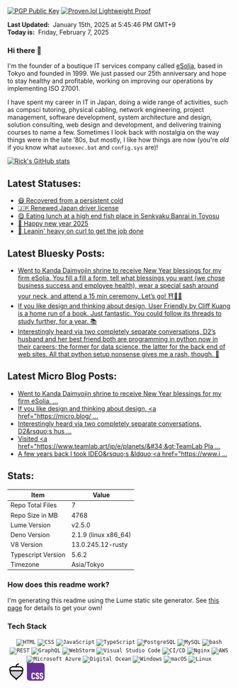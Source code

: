 [![PGP Public Key](https://img.shields.io/badge/PGP-Public_Key-orange?style=flat-square&logo=monkey%20tie)](https://cogley.jp/pgp) [![Proven.lol Lightweight Proof](https://img.shields.io/badge/Proven.lol-Lightweight_Proof-green?style=flat-square&logo=cachet)](https://proven.lol/6265e6)  
  
**Last Updated:**&nbsp; January 15th, 2025 at 5:45:46 PM GMT+9  
**Today is:**&nbsp; Friday, February 7, 2025  

### Hi there 👋

I'm the founder of a boutique IT services company called [eSolia](https://esolia.com), based in Tokyo and founded in 1999. We just passed our 25th anniversary and hope to stay healthy and profitable, working on improving our operations by implementing ISO 27001.  

I have spent my career in IT in Japan, doing a wide range of activities, such as compsci tutoring, physical cabling, network engineering, project management, software development, system architecture and design, solution consulting, web design and development, and delivering training courses to name a few. Sometimes I look back with nostalgia on the way things were in the late ’80s, but mostly, I like how things are now (you're _old_ if you know what `autoexec.bat` and `config.sys` are)! 

[![Rick's GitHub stats](https://github-readme-stats.vercel.app/api?username=rickcogley&show_icons=true&theme=transparent)](https://github.com/anuraghazra/github-readme-stats)

## Latest Statuses:
* [😷 Recovered from a persistent cold](https://rick.status.lol/67a1a389c28bb)
* [🇯🇵 Renewed Japan driver license](https://rick.status.lol/6788c5f4d217e)
* [😋 Eating lunch at a high end fish place in Senkyaku Banrai in Toyosu](https://rick.status.lol/6781e8d4892e8)
* [🎍 Happy new year 2025](https://rick.status.lol/6774f860dcccc)
* [🥌 Leanin&#039; heavy on curl to get the job done](https://rick.status.lol/67504093d5cd6)

## Latest Bluesky Posts:
* [Went to Kanda Daimyojin shrine to receive New Year blessings for my firm eSolia. You fill a fill a form, tell what blessings you want (we chose business success and employee health), wear a special sash around your neck, and attend a 15 min ceremony. Let’s go! ⛩️🙏🏻](https://bsky.app/profile/cogley.jp/post/3lgyx25kmtd22)
* [If you like design and thinking about design, User Friendly by Cliff Kuang is a home run of a book. Just fantastic. You could follow its threads to study further, for a year. 📚](https://bsky.app/profile/cogley.jp/post/3lgactzfckt2g)
* [Interestingly heard via two completely separate conversations, D2’s husband and her best friend both are programming in python now in their careers; the former for data science, the latter for the back end of web sites. All that python setup nonsense gives me a rash, though. 🐍](https://bsky.app/profile/cogley.jp/post/3lg54az2as52b)

## Latest Micro Blog Posts:
* [Went to Kanda Daimyojin shrine to receive New Year blessings for my firm eSolia.  ...](http://rickcogley.micro.blog/2025/01/31/went-to-kanda-daimyojin-shrine.html)
* [If you like design and thinking about design, &lt;a href=&#34;https://micro.blog/ ...](http://rickcogley.micro.blog/2025/01/21/if-you-like-design-and.html)
* [Interestingly heard via two completely separate conversations, D2&amp;rsquo;s hus ...](http://rickcogley.micro.blog/2025/01/20/interestingly-heard-via-two-completely.html)
* [Visited &lt;a href=&#34;https://www.teamlab.art/jp/e/planets/&#34;&gt;TeamLab Pla ...](http://rickcogley.micro.blog/2025/01/16/teamlab-planets-in-toyosu-was.html)
* [A few years back I took IDEO&amp;rsquo;s &amp;ldquo;&lt;a href=&#34;https://www.i ...](http://rickcogley.micro.blog/2025/01/16/a-few-years-back-i.html)

## Stats:

| Item | Value |
| --- | --- |
| Repo Total Files | 7 |
| Repo Size in MB | 4768 |
| Lume Version | v2.5.0 |
| Deno Version | 2.1.9 (linux x86_64) |
| V8 Version | 13.0.245.12-rusty |
| Typescript Version | 5.6.2 |
| Timezone | Asia/Tokyo |

### How does this readme work? 

I'm generating this readme using the Lume static site generator. See [this page](https://rickcogley.github.io/rickcogley/) for details to get your own! 

### Tech Stack

<div align="center">
	<code><img width="30" src="https://user-images.githubusercontent.com/25181517/192158954-f88b5814-d510-4564-b285-dff7d6400dad.png" alt="HTML" title="HTML"/></code>
	<code><img width="30" src="https://user-images.githubusercontent.com/25181517/183898674-75a4a1b1-f960-4ea9-abcb-637170a00a75.png" alt="CSS" title="CSS"/></code>
	<code><img width="30" src="https://user-images.githubusercontent.com/25181517/117447155-6a868a00-af3d-11eb-9cfe-245df15c9f3f.png" alt="JavaScript" title="JavaScript"/></code>
	<code><img width="30" src="https://user-images.githubusercontent.com/25181517/183890598-19a0ac2d-e88a-4005-a8df-1ee36782fde1.png" alt="TypeScript" title="TypeScript"/></code>
	<code><img width="30" src="https://user-images.githubusercontent.com/25181517/117208740-bfb78400-adf5-11eb-97bb-09072b6bedfc.png" alt="PostgreSQL" title="PostgreSQL"/></code>
	<code><img width="30" src="https://user-images.githubusercontent.com/25181517/183896128-ec99105a-ec1a-4d85-b08b-1aa1620b2046.png" alt="MySQL" title="MySQL"/></code>
	<code><img width="30" src="https://user-images.githubusercontent.com/25181517/192158606-7c2ef6bd-6e04-47cf-b5bc-da2797cb5bda.png" alt="bash" title="bash"/></code>
	<code><img width="30" src="https://user-images.githubusercontent.com/25181517/192107858-fe19f043-c502-4009-8c47-476fc89718ad.png" alt="REST" title="REST"/></code>
	<code><img width="30" src="https://user-images.githubusercontent.com/25181517/192107856-aa92c8b1-b615-47c3-9141-ed0d29a90239.png" alt="GraphQL" title="GraphQL"/></code>
	<code><img width="30" src="https://user-images.githubusercontent.com/25181517/192108893-b1eed3c7-b2c4-4e1c-9e9f-c7e83637b33d.png" alt="WebStorm" title="WebStorm"/></code>
	<code><img width="30" src="https://user-images.githubusercontent.com/25181517/192108891-d86b6220-e232-423a-bf5f-90903e6887c3.png" alt="Visual Studio Code" title="Visual Studio Code"/></code>
	<code><img width="30" src="https://user-images.githubusercontent.com/25181517/183868728-b2e11072-00a5-47e2-8a4e-4ebbb2b8c554.png" alt="CI/CD" title="CI/CD"/></code>
	<code><img width="30" src="https://user-images.githubusercontent.com/25181517/183345125-9a7cd2e6-6ad6-436f-8490-44c903bef84c.png" alt="Nginx" title="Nginx"/></code>
	<code><img width="30" src="https://user-images.githubusercontent.com/25181517/183896132-54262f2e-6d98-41e3-8888-e40ab5a17326.png" alt="AWS" title="AWS"/></code>
	<code><img width="30" src="https://user-images.githubusercontent.com/25181517/183911544-95ad6ba7-09bf-4040-ac44-0adafedb9616.png" alt="Microsoft Azure" title="Microsoft Azure"/></code>
	<code><img width="30" src="https://github.com/user-attachments/assets/f3bee16b-3609-489f-9445-d08c0a52468b" alt="Digital Ocean" title="Digital Ocean"/></code>
	<code><img width="30" src="https://user-images.githubusercontent.com/25181517/186884150-05e9ff6d-340e-4802-9533-2c3f02363ee3.png" alt="Windows" title="Windows"/></code>
	<code><img width="30" src="https://user-images.githubusercontent.com/25181517/186884152-ae609cca-8cf1-4175-8d60-1ce1fa078ca2.png" alt="macOS" title="macOS"/></code>
	<code><img width="30" src="https://github.com/marwin1991/profile-technology-icons/assets/76662862/2481dc48-be6b-4ebb-9e8c-3b957efe69fa" alt="Linux" title="Linux"/></code>
</div>

<img src="/_site/icons/phosphor/acorn-duotone.svg" width="40px">
<img src="/_site/css.svg" width="40px">




